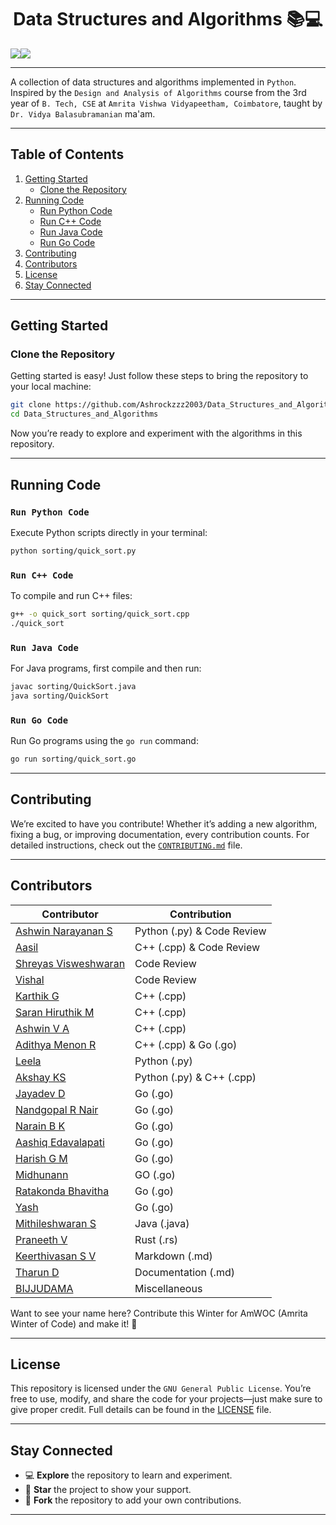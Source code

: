 <h1 align="center"> Data Structures and Algorithms 📚💻 </h1>

<div align="center" style="display:flex; align-items: center; justify: center; text-decoration: none ">
  <a href="https://github.com/Ashrockzzz2003/Data_Structures_and_Algorithms/blob/main/LICENSE" target="_blank" rel="noreferrer">
    <img align='center' src="https://img.shields.io/badge/LICENSE-GPL-green"/>
  </a>
  <a href="https://github.com/Ashrockzzz2003/Data_Structures_and_Algorithms" target="_blank" rel="noreferrer">
    <img align='center' src="https://img.shields.io/github/created-at/Ashrockzzz2003/Data_Structures_and_Algorithms"/>
  </a>  
</div>

---

A collection of data structures and algorithms implemented in `Python`. Inspired by the `Design and Analysis of Algorithms` course from the 3rd year of `B. Tech, CSE` at `Amrita Vishwa Vidyapeetham, Coimbatore`, taught by `Dr. Vidya Balasubramanian` ma'am.

---

## **Table of Contents**

1. [Getting Started](#getting-started)
    - [Clone the Repository](#clone-the-repository)
2. [Running Code](#running-code)
    - [Run Python Code](#run-python-code)
    - [Run C++ Code](#run-c-code)
    - [Run Java Code](#run-java-code)
    - [Run Go Code](#run-go-code)
3. [Contributing](#contributing)
4. [Contributors](#contributors)
5. [License](#license)
6. [Stay Connected](#stay-connected)

---

## **Getting Started**

### **Clone the Repository**

Getting started is easy! Just follow these steps to bring the repository to your local machine:

```bash
git clone https://github.com/Ashrockzzz2003/Data_Structures_and_Algorithms.git
cd Data_Structures_and_Algorithms
```

Now you’re ready to explore and experiment with the algorithms in this repository.

---

## **Running Code**

### `Run Python Code`

Execute Python scripts directly in your terminal:

```bash
python sorting/quick_sort.py
```

### `Run C++ Code`

To compile and run C++ files:

```bash
g++ -o quick_sort sorting/quick_sort.cpp
./quick_sort
```

### `Run Java Code`

For Java programs, first compile and then run:

```bash
javac sorting/QuickSort.java
java sorting/QuickSort
```

### `Run Go Code`

Run Go programs using the `go run` command:

```bash
go run sorting/quick_sort.go
```

---

## **Contributing**

We’re excited to have you contribute! Whether it’s adding a new algorithm, fixing a bug, or improving documentation, every contribution counts. For detailed instructions, check out the [`CONTRIBUTING.md`](docs/CONTRIBUTING.md) file.

---

## **Contributors**

| **Contributor**                                                  | **Contribution**           |
| ---------------------------------------------------------------- | -------------------------- |
| [Ashwin Narayanan S](https://github.com/Ashrockzzz2003)          | Python (.py) & Code Review |
| [Aasil](https://github.com/mdxaasil)                             | C++ (.cpp) & Code Review   |
| [Shreyas Visweshwaran](https://github.com/FirefoxSRV)            | Code Review                |
| [Vishal](https://github.com/VishalTheHuman)                      | Code Review                |
| [Karthik G](https://github.com/adofm)                            | C++ (.cpp)                 |
| [Saran Hiruthik M](https://github.com/hirux06)                   | C++ (.cpp)                 |
| [Ashwin V A](https://github.com/WinterSun23)                     | C++ (.cpp)                 |
| [Adithya Menon R](https://github.com/adithya-menon-r)            | C++ (.cpp) & Go (.go)      |
| [Leela](https://github.com/Leela0o5)                             | Python (.py)               |
| [Akshay KS](https://github.com/akshayks13)                       | Python (.py) & C++ (.cpp)  |
| [Jayadev D](https://github.com/FLASH2332)                        | Go (.go)                   |
| [Nandgopal R Nair](https://github.com/Nandgopal-R)               | Go (.go)                   |
| [Narain B K](https://github.com/NarainBK)                        | Go (.go)                   |
| [Aashiq Edavalapati](https://github.com/Aashiq-Edavalapati)      | Go (.go)                   |
| [Harish G M](https://github.com/GMHarish285)                     | Go (.go)                   |
| [Midhunann](https://github.com/midhunann)                        | GO (.go)                   |
| [Ratakonda Bhavitha](https://github.com/ratakondabhavitha)       | Go (.go)                   |
| [Yash](https://github.com/yendelevium)                           | Go (.go)                   |
| [Mithileshwaran S](https://github.com/MithileshwaranS)           | Java (.java)               |
| [Praneeth V](https://github.com/PraneethV-cmd)                   | Rust (.rs)                 |
| [Keerthivasan S V](https://github.com/Keerthivasan-Venkitajalam) | Markdown (.md)             |
| [Tharun D](https://github.com/tharun-0106)                       | Documentation (.md)        |
| [BIJJUDAMA](https://github.com/BIJJUDAMA)                        | Miscellaneous              |

Want to see your name here? Contribute this Winter for AmWOC (Amrita Winter of Code) and make it! 🚀

---

## **License**

This repository is licensed under the `GNU General Public License`. You’re free to use, modify, and share the code for your projects—just make sure to give proper credit. Full details can be found in the [LICENSE](LICENSE) file.

---

## **Stay Connected**

-   💻 **Explore** the repository to learn and experiment.
-   🌟 **Star** the project to show your support.
-   🍴 **Fork** the repository to add your own contributions.

---
